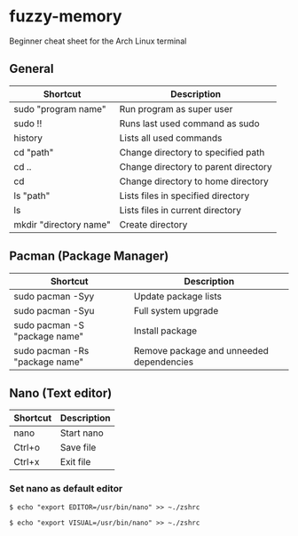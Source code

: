 # fuzzy-memory
Beginner cheat sheet for the Arch Linux terminal

## General
Shortcut | Description
---|---
sudo "program name" | Run program as super user
sudo !! | Runs last used command as sudo
history | Lists all used commands
cd "path" | Change directory to specified path
cd .. | Change directory to parent directory
cd | Change directory to home directory
ls "path" | Lists files in specified directory
ls | Lists files in current directory
mkdir "directory name" | Create directory

## Pacman (Package Manager)
Shortcut | Description 
---|---
sudo pacman -Syy | Update package lists 
sudo pacman -Syu | Full system upgrade
sudo pacman -S "package name" | Install package
sudo pacman -Rs "package name" | Remove package and unneeded dependencies

## Nano (Text editor)
Shortcut | Description 
---|---
nano | Start nano
Ctrl+o | Save file
Ctrl+x | Exit file

### Set nano as default editor
`$ echo "export EDITOR=/usr/bin/nano" >> ~./zshrc`

`$ echo "export VISUAL=/usr/bin/nano" >> ~./zshrc`
